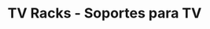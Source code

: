 ---
title: "TV Racks - Soportes para TV"
url: /trujillo/tv-racks-soportes-para-tv/
shop: muebles
---